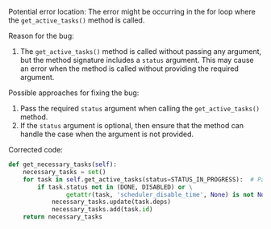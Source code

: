 Potential error location: The error might be occurring in the for loop where the `get_active_tasks()` method is called.

Reason for the bug: 
1. The `get_active_tasks()` method is called without passing any argument, but the method signature includes a `status` argument. This may cause an error when the method is called without providing the required argument.

Possible approaches for fixing the bug:
1. Pass the required `status` argument when calling the `get_active_tasks()` method.
2. If the `status` argument is optional, then ensure that the method can handle the case when the argument is not provided.

Corrected code:

```python
def get_necessary_tasks(self):
    necessary_tasks = set()
    for task in self.get_active_tasks(status=STATUS_IN_PROGRESS):  # Pass a valid status argument
        if task.status not in (DONE, DISABLED) or \
                getattr(task, 'scheduler_disable_time', None) is not None:
            necessary_tasks.update(task.deps)
            necessary_tasks.add(task.id)
    return necessary_tasks
```